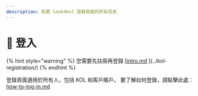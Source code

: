 ```yaml
---
description: 有關 look4kol 登錄頁面的所有信息
---
```


# 🔗 登入

{% hint style="warning" %}
您需要先註冊再登錄 [[intro.md](../../docs/intro.md "mention")  ](../kol-registration/)
{% endhint %}

登錄頁面適用於所有人，包括 KOL 和客戶賬戶。 要了解如何登錄，請點擊此處： [how-to-log-in.md](../../eng/login/how-to-log-in.md "mention")
